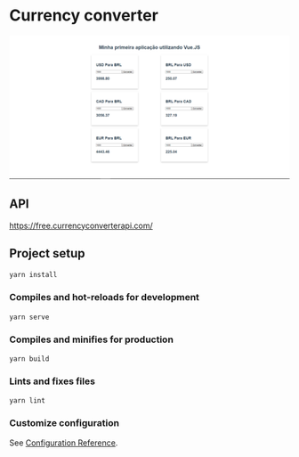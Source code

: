 # Currency converter

![alt text](https://raw.githubusercontent.com/gagigante/VUEJS-CURRENCY-CONVERTER/master/Screenshots/print.png)

## API

https://free.currencyconverterapi.com/


## Project setup
```
yarn install
```

### Compiles and hot-reloads for development
```
yarn serve
```

### Compiles and minifies for production
```
yarn build
```

### Lints and fixes files
```
yarn lint
```

### Customize configuration
See [Configuration Reference](https://cli.vuejs.org/config/).
